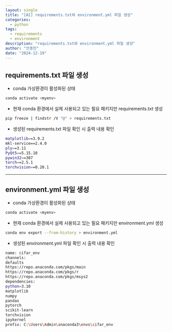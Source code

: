 ```yaml
---
layout: single
title: "[AI] requirements.txt와 environment.yml 파일 생성"
categories:
  - python
tags:
  - requirements
  - environment
description: "requirements.txt와 environment.yml 파일 생성"
author: "안종민"
date: "2024-12-19"
---
```

## requirements.txt 파일 생성
- conda 가상환경이 활성화된 상태
```bash
conda activate <myenv>
```
- 현재 conda 환경에서 실제 사용되고 있는 필요 패키지만 requirements.txt 생성
```bash
pip freeze | findstr /V "@" > requirements.txt
```
- 생성된 requirements.txt 파일 확인 시 출력 내용 확인
```bash
matplotlib==3.9.2
mkl-service==2.4.0
ply==3.11
PyQt5==5.15.10
pywin32==307
torch==2.5.1
torchvision==0.20.1
```
---

## environment.yml 파일 생성
- conda 가상환경이 활성화된 상태
```bash
conda activate <myenv>
```
- 현재 conda 환경에서 실제 사용되고 있는 필요 패키지만 environment.yml 생성
```bash
conda env export --from-history > environment.yml
```
- 생성된 environment.yml 파일 확인 시 출력 내용 확인
```bash
name: cifar_env
channels:
defaults
https://repo.anaconda.com/pkgs/main
https://repo.anaconda.com/pkgs/r
https://repo.anaconda.com/pkgs/msys2
dependencies:
python=3.10
matplotlib
numpy
pandas
pytorch
scikit-learn
torchvision
ipykernel
prefix: C:\Users\Admin\anaconda3\envs\cifar_env
```
